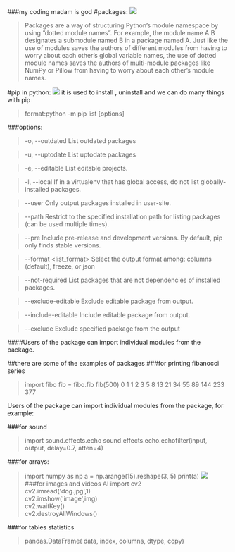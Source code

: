 ###my coding madam is god
#packages:
![](https://miro.medium.com/max/580/0*Kt5_0uGLlCFAgbt6.png)
 >Packages are a way of structuring Python’s module namespace by using “dotted module names”. For example, the module name A.B designates a submodule named B in a package named A. Just like the use of modules saves the authors of different modules from having to worry about each other’s global variable names, the use of dotted module names saves the authors of multi-module packages like NumPy or Pillow from having to worry about each other’s module names.

#pip in python:
![](https://py-pkgs.org/_images/py-pkgs-hex.png)
it is used to install , uninstall and we can do many things with pip 
>format:python -m pip list [options]

###options:
>-o, --outdated
List outdated packages

>-u, --uptodate
List uptodate packages

>-e, --editable
List editable projects.

>-l, --local
If in a virtualenv that has global access, do not list globally-installed packages.

>--user
Only output packages installed in user-site.

>--path <path>
Restrict to the specified installation path for listing packages (can be used multiple times).

>--pre
Include pre-release and development versions. By default, pip only finds stable versions.

>--format <list_format>
Select the output format among: columns (default), freeze, or json

>--not-required
List packages that are not dependencies of installed packages.

>--exclude-editable
Exclude editable package from output.

>--include-editable
Include editable package from output.

>--exclude <package>
Exclude specified package from the output

####Users of the package can import individual modules from the package.

##there are some of the examples of  packages
###for printing fibanocci series
> import fibo
>fib = fibo.fib
>fib(500)
>0 1 1 2 3 5 8 13 21 34 55 89 144 233 377

Users of the package can import individual modules from the package, for example:

###for sound
>import sound.effects.echo
>sound.effects.echo.echofilter(input, output, delay=0.7, atten=4)

###for arrays:
>import numpy as np
a = np.arange(15).reshape(3, 5)
print(a)
![](https://encrypted-tbn0.gstatic.com/images?q=tbn:ANd9GcRAkrxxtV09YuVgwKKu282WpwtiOgP4iel4Jg&usqp=CAU)
###for images and videos AI
>import cv2  
cv2.imread('dog.jpg',1)  
cv2.imshow('image',img)  
cv2.waitKey()    
cv2.destroyAllWindows() 

###for tables statistics
>pandas.DataFrame( data, index, columns, dtype, copy)
